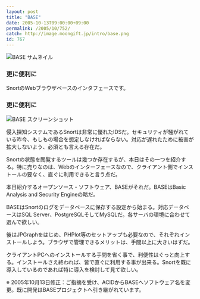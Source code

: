 ```yaml
---
layout: post
title: "BASE"
date: 2005-10-13T09:00:00+09:00
permalink: /2005/10/752/
catch: http://image.moongift.jp/intro/base.png
id: 767
---
```

 ![BASE サムネイル](http://image.moongift.jp/intro/base.s.png "BASE サムネイル")
  

### 更に便利に
  
SnortのWebブラウザベースのインタフェースです。  
<!--more-->  

### 更に便利に
  

![BASE スクリーンショット](http://image.moongift.jp/intro/base.png "BASE スクリーンショット")

  

侵入探知システムであるSnortは非常に優れたIDSだ。セキュリティが騒がれている昨今、もしもの場合を想定しなければならない。対応が遅れたために被害が拡大しないよう、必須とも言える存在だ。

  

Snortの状態を閲覧するツールは幾つか存在するが、本日はその一つを紹介する。特に売りなのは、Webのインターフェースなので、クライアント側でインストールの要なく、直ぐに利用できると言う点だ。

  

本日紹介するオープンソース・ソフトウェア、BASEがそれだ。BASEはBasic Analysis and Security Engineの略だ。

  

BASEはSnortのログをデータベースに保存する設定から始まる。対応データベースはSQL Server、PostgreSQLそしてMySQLだ。各サーバの環境に合わせて選んで欲しい。

  

後はJPGraphをはじめ、PHPlot等のセットアップも必要なので、それぞれインストールしよう。ブラウザで管理できるメリットは、手間以上に大きいはずだ。

  

クライアントPCへのインストールする手間を省く事で、利便性はぐっと向上する。インストールさえ終われば、皆で直ぐに利用する事が出来る。Snortを既に導入しているのであれば特に導入を検討して見て欲しい。

  

※ 2005年10月13日修正：ご指摘を受け、ACIDからBASEへソフトウェア名を変更。既に開発はBASEプロジェクトへ引き継がれています。

